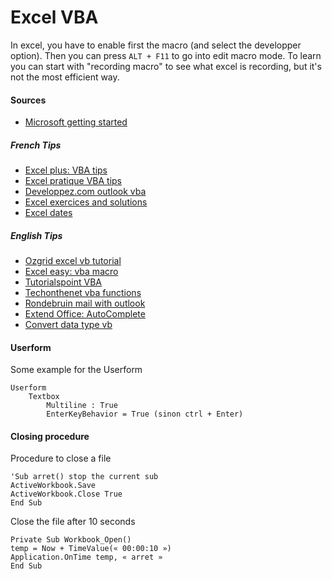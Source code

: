 # Excel VBA

In excel, you have to enable first the macro (and select the developper option). 
Then you can press `ALT + F11` to go into edit macro mode. 
To learn you can start with "recording macro" to see what excel is recording, but it's not the most efficient way.

#### Sources

- [Microsoft getting started](https://msdn.microsoft.com/fr-fr/library/office/ee814737(v=office.14).aspx)


##### French Tips

- [Excel plus: VBA tips](http://www.excel-plus.fr/category/vba/) 
- [Excel pratique VBA tips](https://www.excel-pratique.com/)
- [Developpez.com outlook vba](http://dolphy35.developpez.com/article/outlook/vba/#LV-A)
- [Excel exercices and solutions](http://users.skynet.be/micdub/vba12.htm)
- [Excel dates](http://boisgontierjacques.free.fr/pages_site/dates.htm#saisieDate)


##### English Tips

- [Ozgrid excel vb tutorial](http://www.ozgrid.com/Excel/free-training/ExcelVBA1/excel-vba1-index.htm)
- [Excel easy: vba macro](http://www.excel-easy.com/vba.html)
- [Tutorialspoint VBA](https://www.tutorialspoint.com/vba/index.htm)
- [Techonthenet vba functions](https://www.techonthenet.com/excel/formulas/index_vba.php)
- [Rondebruin mail with outlook](http://www.rondebruin.nl/win/s1/outlook/mail.htm)
- [Extend Office: AutoComplete](https://www.extendoffice.com/documents/excel/2401-excel-drop-down-list-autocomplete.html)
- [Convert data type vb](http://www.convertdatatypes.com/Language-VB6-VBA.html)

#### Userform
Some example for the Userform

    Userform
        Textbox 
            Multiline : True
            EnterKeyBehavior = True (sinon ctrl + Enter)



#### Closing procedure
Procedure to close a file

    'Sub arret() stop the current sub
	ActiveWorkbook.Save
	ActiveWorkbook.Close True
	End Sub

Close the file after 10 seconds

    Private Sub Workbook_Open()
	temp = Now + TimeValue(« 00:00:10 »)
	Application.OnTime temp, « arret »
	End Sub

